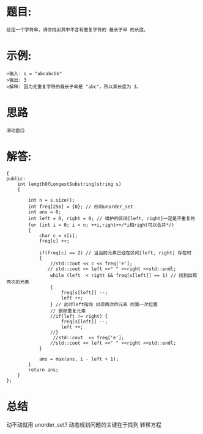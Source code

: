 # 题目:
    给定一个字符串，请你找出其中不含有重复字符的 最长子串 的长度。

# 示例:
    >输入: s = "abcabcbb"
    >输出: 3 
    >解释: 因为无重复字符的最长子串是 "abc"，所以其长度为 3。

# 思路
    滑动窗口
# 解答:
```c++class Solution
{
public:
    int lengthOfLongestSubstring(string s)
    {

        int n = s.size();
        int freq[256] = {0}; // 形同unorder_set
        int ans = 0;
        int left = 0, right = 0; // 维护的区间[left, right]一定是不重复的
        for (int i = 0; i < n; ++i,right++/*i和right可以合并*/)
        {
            char c = s[i];
            freq[c] ++;
           
            if(freq[c] == 2) // 当当前元素已经在区间[left, right] 存在时
            {
                //std::cout << c << freq['e'];
               // std::cout << left <<" " <<right <<std::endl;
                while (left  < right && freq[s[left]] == 1) // 找到出现两次的元素
                {
                    freq[s[left]] --;
                    left ++;
                } // 此时left指向 出现两次的元素 的第一次位置
                // 删除重复元素
                //if(left != right) {
                    freq[s[left]] --;
                    left ++;
                //}
                 //std::cout  << freq['e'];
                //std::cout << left <<" " <<right <<std::endl;
            }
            
            ans = max(ans, i - left + 1);
        }
        return ans;
    }
};
```
# 总结
   动不动就用 unorder_set? 
   动态规划问题的关键在于找到 转移方程